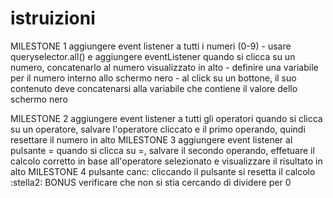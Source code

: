# istruizioni
MILESTONE 1
aggiungere event listener a tutti i numeri (0-9)
    - usare queryselector.all() e aggiungere eventListener
quando si clicca su un numero, concatenarlo al numero visualizzato in alto
    - definire una variabile per il numero interno allo schermo nero
    - al click su un bottone, il suo contenuto deve concatenarsi alla variabile che contiene il valore dello schermo nero
    
MILESTONE 2
aggiungere event listener a tutti gli operatori
quando si clicca su un operatore, salvare l'operatore cliccato e il primo operando, quindi resettare il numero in alto
MILESTONE 3
aggiungere event listener al pulsante =
quando si clicca su =, salvare il secondo operando, effetuare il calcolo corretto in base all'operatore selezionato e visualizzare il risultato in alto
MILESTONE 4
pulsante canc: cliccando il pulsante si resetta il calcolo
:stella2: BONUS
verificare che non si stia cercando di dividere per 0
